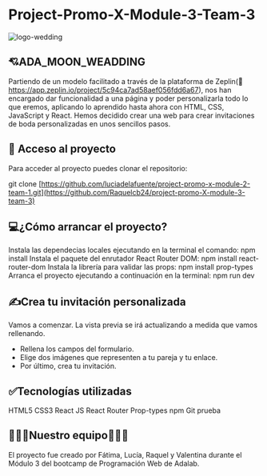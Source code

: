 # Project-Promo-X-Module-3-Team-3 

![logo-wedding](https://github.com/Raquelcb24/project-promo-X-module-3-team-3/assets/161826787/68d1e5a9-8b02-4fa6-b050-8fa64f20c201)


## 💘​ **ADA_MOON_WEADDING** 

Partiendo de un modelo facilitado a través de la plataforma de Zeplin(🔗 https://app.zeplin.io/project/5c94ca7ad58aef056fdd6a67), nos han encargado dar funcionalidad a una página y poder personalizarla todo lo que eremos, aplicando lo aprendido hasta ahora con HTML, CSS, JavaScript y React. Hemos decidido crear una web para crear invitaciones de boda personalizadas en unos sencillos pasos. 

## 📁 **Acceso al proyecto**

Para acceder al proyecto puedes clonar el repositorio:

git clone [https://github.com/luciadelafuente/project-promo-x-module-2-team-1.git](https://github.com/Raquelcb24/project-promo-X-module-3-team-3)

## 💻​**¿Cómo arrancar el proyecto?**

Instala las dependecias locales ejecutando en la terminal el comando: npm install
Instala el paquete del enrutador React Router DOM: npm install react-router-dom
Instala la librería para validar las props: npm install prop-types
Arranca el proyecto ejecutando a continuación en la terminal: npm run dev

## ​✍️​**Crea tu invitación personalizada**

Vamos a comenzar. La vista previa se irá actualizando a medida que vamos rellenando.

- Rellena los campos del formulario.
- Elige dos imágenes que representen a tu pareja y tu enlace.
- Por último, crea tu invitación. 

## ✅**Tecnologías utilizadas**

HTML5
CSS3
React JS
React Router
Prop-types
npm
Git
prueba

## ​👰🏻‍♀️​​**Nuestro equipo**​👰🏻‍♀️​​

El proyecto fue creado por Fátima, Lucía, Raquel y Valentina durante el Módulo 3 del bootcamp de Programación Web de Adalab.
